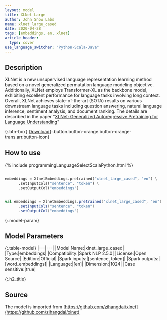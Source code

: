 ```yaml
---
layout: model
title: XLNet Large
author: John Snow Labs
name: xlnet_large_cased
date: 2020-04-28
tags: [embeddings, en, xlnet]
article_header:
  type: cover
use_language_switcher: "Python-Scala-Java"
---
```


## Description
XLNet is a new unsupervised language representation learning method based on a novel generalized permutation language modeling objective. Additionally, XLNet employs Transformer-XL as the backbone model, exhibiting excellent performance for language tasks involving long context. Overall, XLNet achieves state-of-the-art (SOTA) results on various downstream language tasks including question answering, natural language inference, sentiment analysis, and document ranking. The details are described in the paper "[​XLNet: Generalized Autoregressive Pretraining for Language Understanding](https://arxiv.org/abs/1906.08237)"

{:.btn-box}
[Download](https://s3.amazonaws.com/auxdata.johnsnowlabs.com/public/models/xlnet_large_cased_en_2.5.0_2.4_1588074397954.zip){:.button.button-orange.button-orange-trans.arr.button-icon}

## How to use

{% include programmingLanguageSelectScalaPython.html %}

```python

embeddings = XlnetEmbeddings.pretrained("xlnet_large_cased", "en") \
      .setInputCols("sentence", "token") \
      .setOutputCol("embeddings")
```

```scala

val embeddings = XlnetEmbeddings.pretrained("xlnet_large_cased", "en")
      .setInputCols("sentence", "token")
      .setOutputCol("embeddings")
```

{:.model-param}
## Model Parameters

{:.table-model}
|---|---|
|Model Name:|xlnet_large_cased|
|Type:|embeddings|
|Compatibility:|Spark NLP 2.5.0|
|License:|Open Source|
|Edition:|Official|
|Spark inputs:|[sentence, token]|
|Spark outputs:|[word_embeddings]|
|Language:|[en]|
|Dimension:|1024|
|Case sensitive:|true|

{:.h2_title}
## Source
The model is imported from [https://github.com/zihangdai/xlnet](https://github.com/zihangdai/xlnet)